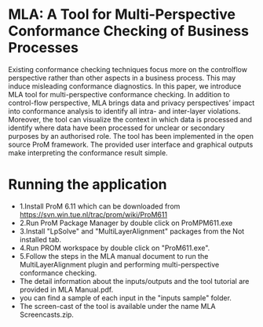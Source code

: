 # MLA: A Tool for Multi-Perspective Conformance Checking of Business Processes
Existing conformance checking techniques focus more on the controlflow
perspective rather than other aspects in a business process. This may induce
misleading conformance diagnostics. In this paper, we introduce MLA tool for
multi-perspective conformance checking. In addition to control-flow perspective,
MLA brings data and privacy perspectives’ impact into conformance analysis to
identify all intra- and inter-layer violations. Moreover, the tool can visualize the
context in which data is processed and identify where data have been processed
for unclear or secondary purposes by an authorised role. The tool has been implemented
in the open source ProM framework. The provided user interface and
graphical outputs make interpreting the conformance result simple.

# Running the application
- 1.Install ProM 6.11 which can be downloaded from https://svn.win.tue.nl/trac/prom/wiki/ProM611
- 2.Run ProM Package Manager by double click on ProMPM611.exe
- 3.Install "LpSolve" and "MultiLayerAlignment" packages from the Not installed tab.
- 4.Run PROM workspace by double click on "ProM611.exe".
- 5.Follow the steps in the MLA manual document to run the MultiLayerAlignment plugin and performing multi-perspective conformance checking.
- The detail information about the inputs/outputs and the tool tutorial are provided in MLA Manual.pdf.
- you can find a sample of each input in the "inputs sample" folder.
- The screen-cast of the tool is available under the name MLA Screencasts.zip.
